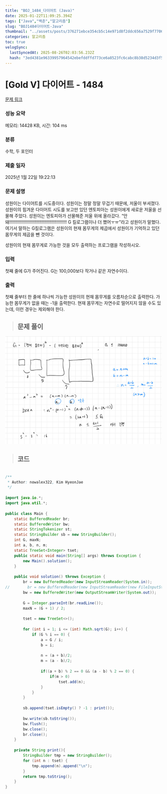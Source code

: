 ```yaml
---
title: "BOJ_1484_다이어트 (Java)"
date: 2025-01-22T11:09:25.394Z
tags: ["Java","백준","알고리즘"]
slug: "BOJ1484다이어트-Java"
thumbnail: "../assets/posts/376271ebce354cb5c14e971d8f2ddc656a7529f77061e3d6aa1a9292aa22762b.png"
categories: 알고리즘
toc: true
velogSync:
  lastSyncedAt: 2025-08-26T02:03:56.232Z
  hash: "3ed4381e96339957964542ebefddffd773ce6a8523fc6cabc8b38d5234d3f5b3"
---
```


# [Gold V] 다이어트 - 1484 

[문제 링크](https://www.acmicpc.net/problem/1484) 

### 성능 요약

메모리: 14428 KB, 시간: 104 ms

### 분류

수학, 두 포인터

### 제출 일자

2025년 1월 22일 19:22:13

### 문제 설명

<p>성원이는 다이어트를 시도중이다. 성원이는 정말 정말 무겁기 때문에, 저울이 부셔졌다. 성원이의 힘겨운 다이어트 시도를 보고만 있던 엔토피아는 성원이에게 새로운 저울을 선물해 주었다. 성원이는 엔토피아가 선물해준 저울 위에 올라갔다. “안돼!!!!!!!!!!!!!!!!!!!!!!!!!!!!!!!!!!!!!!!!!!!!!! G 킬로그램이나 더 쪘어ㅜㅠ”라고 성원이가 말했다. 여기서 말하는 G킬로그램은 성원이의 현재 몸무게의 제곱에서 성원이가 기억하고 있던 몸무게의 제곱을 뺀 것이다.</p>

<p>성원이의 현재 몸무게로 가능한 것을 모두 출력하는 프로그램을 작성하시오.</p>

### 입력 

 <p>첫째 줄에 G가 주어진다. G는 100,000보다 작거나 같은 자연수이다.</p>

### 출력 

 <p>첫째 줄부터 한 줄에 하나씩 가능한 성원이의 현재 몸무게를 오름차순으로 출력한다. 가능한 몸무게가 없을 때는 -1을 출력한다. 현재 몸무게는 자연수로 떨어지지 않을 수도 있는데, 이런 경우는 제외해야 한다.</p>

> ## 문제 풀이

![](/assets/posts/376271ebce354cb5c14e971d8f2ddc656a7529f77061e3d6aa1a9292aa22762b.png)

> ## 코드

```java

/**
 * Author: nowalex322, Kim HyeonJae
 */

import java.io.*;
import java.util.*;

public class Main {
    static BufferedReader br;
    static BufferedWriter bw;
    static StringTokenizer st;
    static StringBuilder sb = new StringBuilder();
    int G, maxN;
    int a, b, n, m;
    static TreeSet<Integer> tset;
    public static void main(String[] args) throws Exception {
        new Main().solution();
    }

    public void solution() throws Exception {
        br = new BufferedReader(new InputStreamReader(System.in));
//        br = new BufferedReader(new InputStreamReader(new FileInputStream("src/main/java/BOJ_1484_다이어트/input.txt")));
        bw = new BufferedWriter(new OutputStreamWriter(System.out));

        G = Integer.parseInt(br.readLine());
        maxN = (G + 1) / 2;

        tset = new TreeSet<>();

        for (int i = 1; i <= (int) Math.sqrt(G); i++) {
            if (G % i == 0) {
                a = G / i;
                b = i;

                n = (a + b)/2;
                m = (a - b)/2;

                if((a + b) % 2 == 0 && (a - b) % 2 == 0) {
                    if(m > 0)
                        tset.add(n);
                }
            }
        }

        sb.append(tset.isEmpty() ? -1 : print());

        bw.write(sb.toString());
        bw.flush();
        bw.close();
        br.close();
    }

    private String print(){
        StringBuilder tmp = new StringBuilder();
        for (int n : tset) {
            tmp.append(n).append("\n");
        }
        return tmp.toString();
    }
}

```